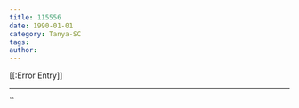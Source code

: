 ```yaml
---
title: 115556
date: 1990-01-01
category: Tanya-SC
tags: 
author: 
---
```


[[:Error Entry]]

---



``
